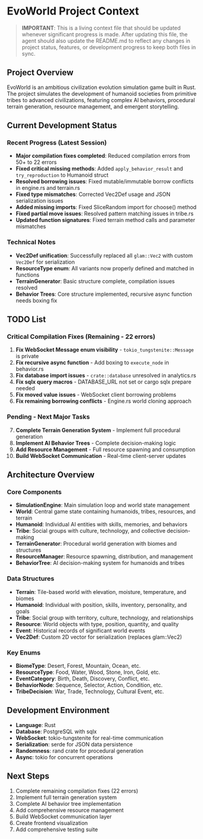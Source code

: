 # EvoWorld Project Context

> **IMPORTANT**: This is a living context file that should be updated whenever significant progress is made. After updating this file, the agent should also update the README.md to reflect any changes in project status, features, or development progress to keep both files in sync.

## Project Overview
EvoWorld is an ambitious civilization evolution simulation game built in Rust. The project simulates the development of humanoid societies from primitive tribes to advanced civilizations, featuring complex AI behaviors, procedural terrain generation, resource management, and emergent storytelling.

## Current Development Status

### Recent Progress (Latest Session)
- **Major compilation fixes completed**: Reduced compilation errors from 50+ to 22 errors
- **Fixed critical missing methods**: Added `apply_behavior_result` and `try_reproduction` to Humanoid struct
- **Resolved borrowing issues**: Fixed mutable/immutable borrow conflicts in engine.rs and terrain.rs
- **Fixed type mismatches**: Corrected Vec2Def usage and JSON serialization issues
- **Added missing imports**: Fixed SliceRandom import for choose() method
- **Fixed partial move issues**: Resolved pattern matching issues in tribe.rs
- **Updated function signatures**: Fixed terrain method calls and parameter mismatches

### Technical Notes
- **Vec2Def unification**: Successfully replaced all `glam::Vec2` with custom `Vec2Def` for serialization
- **ResourceType enum**: All variants now properly defined and matched in functions
- **TerrainGenerator**: Basic structure complete, compilation issues resolved
- **Behavior Trees**: Core structure implemented, recursive async function needs boxing fix

## TODO List

### Critical Compilation Fixes (Remaining - 22 errors)
1. **Fix WebSocket Message enum visibility** - `tokio_tungstenite::Message` is private
2. **Fix recursive async function** - Add boxing to `execute_node` in behavior.rs
3. **Fix database import issues** - `crate::database` unresolved in analytics.rs
4. **Fix sqlx query macros** - DATABASE_URL not set or cargo sqlx prepare needed
5. **Fix moved value issues** - WebSocket client borrowing problems
6. **Fix remaining borrowing conflicts** - Engine.rs world cloning approach

### Pending - Next Major Tasks
7. **Complete Terrain Generation System** - Implement full procedural generation
8. **Implement AI Behavior Trees** - Complete decision-making logic
9. **Add Resource Management** - Full resource spawning and consumption
10. **Build WebSocket Communication** - Real-time client-server updates

## Architecture Overview

### Core Components
- **SimulationEngine**: Main simulation loop and world state management
- **World**: Central game state containing humanoids, tribes, resources, and terrain
- **Humanoid**: Individual AI entities with skills, memories, and behaviors
- **Tribe**: Social groups with culture, technology, and collective decision-making
- **TerrainGenerator**: Procedural world generation with biomes and structures
- **ResourceManager**: Resource spawning, distribution, and management
- **BehaviorTree**: AI decision-making system for humanoids and tribes

### Data Structures
- **Terrain**: Tile-based world with elevation, moisture, temperature, and biomes
- **Humanoid**: Individual with position, skills, inventory, personality, and goals
- **Tribe**: Social group with territory, culture, technology, and relationships
- **Resource**: World objects with type, position, quantity, and quality
- **Event**: Historical records of significant world events
- **Vec2Def**: Custom 2D vector for serialization (replaces glam::Vec2)

### Key Enums
- **BiomeType**: Desert, Forest, Mountain, Ocean, etc.
- **ResourceType**: Food, Water, Wood, Stone, Iron, Gold, etc.
- **EventCategory**: Birth, Death, Discovery, Conflict, etc.
- **BehaviorNode**: Sequence, Selector, Action, Condition, etc.
- **TribeDecision**: War, Trade, Technology, Cultural Event, etc.

## Development Environment
- **Language**: Rust
- **Database**: PostgreSQL with sqlx
- **WebSocket**: tokio-tungstenite for real-time communication
- **Serialization**: serde for JSON data persistence
- **Randomness**: rand crate for procedural generation
- **Async**: tokio for concurrent operations

## Next Steps
1. Complete remaining compilation fixes (22 errors)
2. Implement full terrain generation system
3. Complete AI behavior tree implementation
4. Add comprehensive resource management
5. Build WebSocket communication layer
6. Create frontend visualization
7. Add comprehensive testing suite
